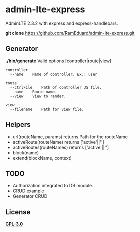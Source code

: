 # admin-lte-express

AdminLTE 2.3.2 with express and express-handlebars.

**git clone**
https://github.com/RamEduard/admin-lte-express.git

## Generator
**./bin/generate**
Valid options [controller|route|view]

	controller
	  --name	Name of controller. Ex.: user

	route
	  --ctrlFile	Path of controller JS file.
	  --name	Route name.
	  --view	View to render.

	view
	  --filename	Path for view file.

## Helpers

* url(routeName, params) returns Path for the routeName
* activeRoute(routeName) returns ['active'||'']
* activeRoutes(routeNames) returns ['active'||'']
* block(name)
* extend(blockName, context)
	  
## TODO
* Authorization integrated to DB module.
* CRUD example
* Generator CRUD

## License
[**GPL-3.0**](https://github.com/RamEduard/admin-lte-express/blob/master/LICENSE.md)
